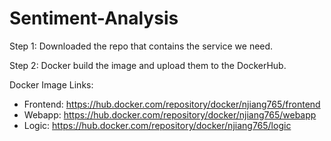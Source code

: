 # Sentiment-Analysis

Step 1: Downloaded the repo that contains the service we need.

Step 2: Docker build the image and upload them to the DockerHub.

Docker Image Links: 
- Frontend: https://hub.docker.com/repository/docker/njiang765/frontend
- Webapp: https://hub.docker.com/repository/docker/njiang765/webapp
- Logic: https://hub.docker.com/repository/docker/njiang765/logic
